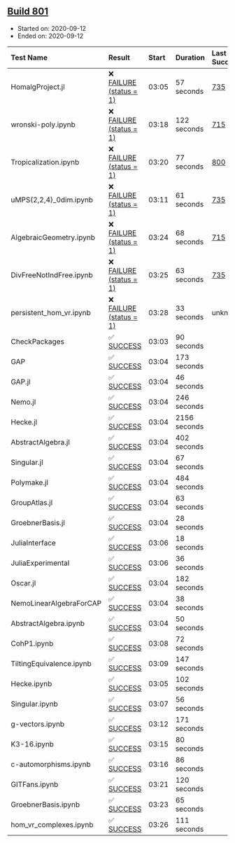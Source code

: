 ## [Build 801](https://oscarci.mathematik.uni-kl.de/job/oscar-stable/801/)

* Started on: 2020-09-12
* Ended on: 2020-09-12

| Test Name    | Result | Start | Duration | Last Success | First Failure |
|:-------------|:-------|:------|:---------|:-------------|:--------------|
| HomalgProject.jl | ❌ [FAILURE (status = 1)](https://oscarci.mathematik.uni-kl.de/job/oscar-stable/801/artifact/logs/build-801/HomalgProject.jl.log) | 03:05 | 57 seconds | [735](https://oscarci.mathematik.uni-kl.de/job/oscar-stable/735/) | [736](https://oscarci.mathematik.uni-kl.de/job/oscar-stable/736/) |
| wronski-poly.ipynb | ❌ [FAILURE (status = 1)](https://oscarci.mathematik.uni-kl.de/job/oscar-stable/801/artifact/logs/build-801/wronski-poly.ipynb.log) | 03:18 | 122 seconds | [715](https://oscarci.mathematik.uni-kl.de/job/oscar-stable/715/) | [716](https://oscarci.mathematik.uni-kl.de/job/oscar-stable/716/) |
| Tropicalization.ipynb | ❌ [FAILURE (status = 1)](https://oscarci.mathematik.uni-kl.de/job/oscar-stable/801/artifact/logs/build-801/Tropicalization.ipynb.log) | 03:20 | 77 seconds | [800](https://oscarci.mathematik.uni-kl.de/job/oscar-stable/800/) | [801](https://oscarci.mathematik.uni-kl.de/job/oscar-stable/801/) |
| uMPS(2,2,4)_0dim.ipynb | ❌ [FAILURE (status = 1)](https://oscarci.mathematik.uni-kl.de/job/oscar-stable/801/artifact/logs/build-801/uMPS-2-2-4-_0dim.ipynb.log) | 03:11 | 61 seconds | [735](https://oscarci.mathematik.uni-kl.de/job/oscar-stable/735/) | [736](https://oscarci.mathematik.uni-kl.de/job/oscar-stable/736/) |
| AlgebraicGeometry.ipynb | ❌ [FAILURE (status = 1)](https://oscarci.mathematik.uni-kl.de/job/oscar-stable/801/artifact/logs/build-801/AlgebraicGeometry.ipynb.log) | 03:24 | 68 seconds | [715](https://oscarci.mathematik.uni-kl.de/job/oscar-stable/715/) | [716](https://oscarci.mathematik.uni-kl.de/job/oscar-stable/716/) |
| DivFreeNotIndFree.ipynb | ❌ [FAILURE (status = 1)](https://oscarci.mathematik.uni-kl.de/job/oscar-stable/801/artifact/logs/build-801/DivFreeNotIndFree.ipynb.log) | 03:25 | 63 seconds | [735](https://oscarci.mathematik.uni-kl.de/job/oscar-stable/735/) | [736](https://oscarci.mathematik.uni-kl.de/job/oscar-stable/736/) |
| persistent_hom_vr.ipynb | ❌ [FAILURE (status = 1)](https://oscarci.mathematik.uni-kl.de/job/oscar-stable/801/artifact/logs/build-801/persistent_hom_vr.ipynb.log) | 03:28 | 33 seconds | unknown | unknown |
| CheckPackages | ✅ [SUCCESS](https://oscarci.mathematik.uni-kl.de/job/oscar-stable/801/artifact/logs/build-801/CheckPackages.log) | 03:03 | 90 seconds |  |  |
| GAP | ✅ [SUCCESS](https://oscarci.mathematik.uni-kl.de/job/oscar-stable/801/artifact/logs/build-801/GAP.log) | 03:04 | 173 seconds |  |  |
| GAP.jl | ✅ [SUCCESS](https://oscarci.mathematik.uni-kl.de/job/oscar-stable/801/artifact/logs/build-801/GAP.jl.log) | 03:04 | 46 seconds |  |  |
| Nemo.jl | ✅ [SUCCESS](https://oscarci.mathematik.uni-kl.de/job/oscar-stable/801/artifact/logs/build-801/Nemo.jl.log) | 03:04 | 246 seconds |  |  |
| Hecke.jl | ✅ [SUCCESS](https://oscarci.mathematik.uni-kl.de/job/oscar-stable/801/artifact/logs/build-801/Hecke.jl.log) | 03:04 | 2156 seconds |  |  |
| AbstractAlgebra.jl | ✅ [SUCCESS](https://oscarci.mathematik.uni-kl.de/job/oscar-stable/801/artifact/logs/build-801/AbstractAlgebra.jl.log) | 03:04 | 402 seconds |  |  |
| Singular.jl | ✅ [SUCCESS](https://oscarci.mathematik.uni-kl.de/job/oscar-stable/801/artifact/logs/build-801/Singular.jl.log) | 03:04 | 67 seconds |  |  |
| Polymake.jl | ✅ [SUCCESS](https://oscarci.mathematik.uni-kl.de/job/oscar-stable/801/artifact/logs/build-801/Polymake.jl.log) | 03:04 | 484 seconds |  |  |
| GroupAtlas.jl | ✅ [SUCCESS](https://oscarci.mathematik.uni-kl.de/job/oscar-stable/801/artifact/logs/build-801/GroupAtlas.jl.log) | 03:04 | 63 seconds |  |  |
| GroebnerBasis.jl | ✅ [SUCCESS](https://oscarci.mathematik.uni-kl.de/job/oscar-stable/801/artifact/logs/build-801/GroebnerBasis.jl.log) | 03:04 | 28 seconds |  |  |
| JuliaInterface | ✅ [SUCCESS](https://oscarci.mathematik.uni-kl.de/job/oscar-stable/801/artifact/logs/build-801/JuliaInterface.log) | 03:06 | 18 seconds |  |  |
| JuliaExperimental | ✅ [SUCCESS](https://oscarci.mathematik.uni-kl.de/job/oscar-stable/801/artifact/logs/build-801/JuliaExperimental.log) | 03:06 | 36 seconds |  |  |
| Oscar.jl | ✅ [SUCCESS](https://oscarci.mathematik.uni-kl.de/job/oscar-stable/801/artifact/logs/build-801/Oscar.jl.log) | 03:04 | 182 seconds |  |  |
| NemoLinearAlgebraForCAP | ✅ [SUCCESS](https://oscarci.mathematik.uni-kl.de/job/oscar-stable/801/artifact/logs/build-801/NemoLinearAlgebraForCAP.log) | 03:04 | 38 seconds |  |  |
| AbstractAlgebra.ipynb | ✅ [SUCCESS](https://oscarci.mathematik.uni-kl.de/job/oscar-stable/801/artifact/logs/build-801/AbstractAlgebra.ipynb.log) | 03:04 | 50 seconds |  |  |
| CohP1.ipynb | ✅ [SUCCESS](https://oscarci.mathematik.uni-kl.de/job/oscar-stable/801/artifact/logs/build-801/CohP1.ipynb.log) | 03:08 | 72 seconds |  |  |
| TiltingEquivalence.ipynb | ✅ [SUCCESS](https://oscarci.mathematik.uni-kl.de/job/oscar-stable/801/artifact/logs/build-801/TiltingEquivalence.ipynb.log) | 03:09 | 147 seconds |  |  |
| Hecke.ipynb | ✅ [SUCCESS](https://oscarci.mathematik.uni-kl.de/job/oscar-stable/801/artifact/logs/build-801/Hecke.ipynb.log) | 03:05 | 102 seconds |  |  |
| Singular.ipynb | ✅ [SUCCESS](https://oscarci.mathematik.uni-kl.de/job/oscar-stable/801/artifact/logs/build-801/Singular.ipynb.log) | 03:07 | 56 seconds |  |  |
| g-vectors.ipynb | ✅ [SUCCESS](https://oscarci.mathematik.uni-kl.de/job/oscar-stable/801/artifact/logs/build-801/g-vectors.ipynb.log) | 03:12 | 171 seconds |  |  |
| K3-16.ipynb | ✅ [SUCCESS](https://oscarci.mathematik.uni-kl.de/job/oscar-stable/801/artifact/logs/build-801/K3-16.ipynb.log) | 03:15 | 80 seconds |  |  |
| c-automorphisms.ipynb | ✅ [SUCCESS](https://oscarci.mathematik.uni-kl.de/job/oscar-stable/801/artifact/logs/build-801/c-automorphisms.ipynb.log) | 03:16 | 86 seconds |  |  |
| GITFans.ipynb | ✅ [SUCCESS](https://oscarci.mathematik.uni-kl.de/job/oscar-stable/801/artifact/logs/build-801/GITFans.ipynb.log) | 03:21 | 120 seconds |  |  |
| GroebnerBasis.ipynb | ✅ [SUCCESS](https://oscarci.mathematik.uni-kl.de/job/oscar-stable/801/artifact/logs/build-801/GroebnerBasis.ipynb.log) | 03:23 | 65 seconds |  |  |
| hom_vr_complexes.ipynb | ✅ [SUCCESS](https://oscarci.mathematik.uni-kl.de/job/oscar-stable/801/artifact/logs/build-801/hom_vr_complexes.ipynb.log) | 03:26 | 111 seconds |  |  |

